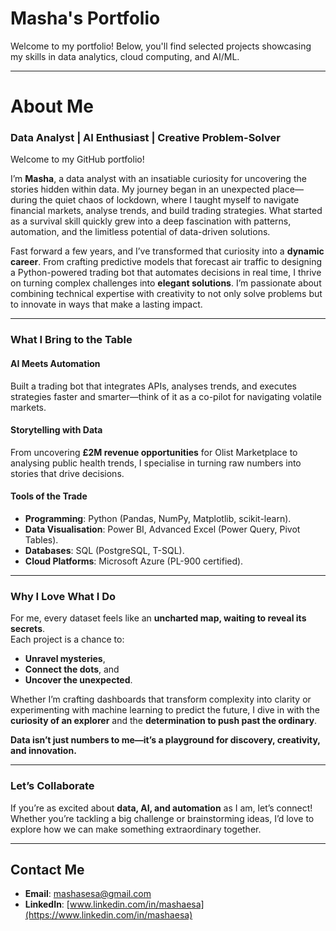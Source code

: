 # Masha's Portfolio
Welcome to my portfolio! Below, you'll find selected projects showcasing my skills in data analytics, cloud computing, and AI/ML.

---

# **About Me**  
### **Data Analyst | AI Enthusiast | Creative Problem-Solver**

Welcome to my GitHub portfolio!  

I’m **Masha**, a data analyst with an insatiable curiosity for uncovering the stories hidden within data. My journey began in an unexpected place—during the quiet chaos of lockdown, where I taught myself to navigate financial markets, analyse trends, and build trading strategies. What started as a survival skill quickly grew into a deep fascination with patterns, automation, and the limitless potential of data-driven solutions.

Fast forward a few years, and I’ve transformed that curiosity into a **dynamic career**. From crafting predictive models that forecast air traffic to designing a Python-powered trading bot that automates decisions in real time, I thrive on turning complex challenges into **elegant solutions**. I’m passionate about combining technical expertise with creativity to not only solve problems but to innovate in ways that make a lasting impact.

---

### **What I Bring to the Table**  
#### **AI Meets Automation**  
Built a trading bot that integrates APIs, analyses trends, and executes strategies faster and smarter—think of it as a co-pilot for navigating volatile markets.

#### **Storytelling with Data**  
From uncovering **£2M revenue opportunities** for Olist Marketplace to analysing public health trends, I specialise in turning raw numbers into stories that drive decisions.

#### **Tools of the Trade**  
- **Programming**: Python (Pandas, NumPy, Matplotlib, scikit-learn).  
- **Data Visualisation**: Power BI, Advanced Excel (Power Query, Pivot Tables).  
- **Databases**: SQL (PostgreSQL, T-SQL).  
- **Cloud Platforms**: Microsoft Azure (PL-900 certified).  

---

### **Why I Love What I Do**  
For me, every dataset feels like an **uncharted map, waiting to reveal its secrets**.  
Each project is a chance to:  
- **Unravel mysteries**,  
- **Connect the dots**, and  
- **Uncover the unexpected**.  

Whether I’m crafting dashboards that transform complexity into clarity or experimenting with machine learning to predict the future, I dive in with the **curiosity of an explorer** and the **determination to push past the ordinary**.  

**Data isn’t just numbers to me—it’s a playground for discovery, creativity, and innovation.**

---

### **Let’s Collaborate**  
If you’re as excited about **data, AI, and automation** as I am, let’s connect! Whether you’re tackling a big challenge or brainstorming ideas, I’d love to explore how we can make something extraordinary together.  

---

## Contact Me  
- **Email**: [mashasesa@gmail.com](mailto:mashasesa@gmail.com)  
- **LinkedIn**: [www.linkedin.com/in/mashaesa](https://www.linkedin.com/in/mashaesa)  


